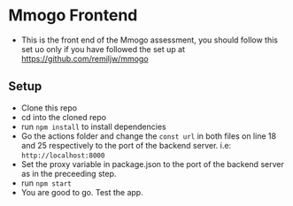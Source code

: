# Mmogo Frontend
- This is the front end of the Mmogo assessment, you should follow this set uo only if you have followed the set up at https://github.com/remiljw/mmogo

## Setup
- Clone this repo
- cd into the cloned repo
- run `npm install` to install dependencies
- Go the actions folder and change the `const url` in both files on line 18 and 25 respectively  to the port of the backend server. i.e: `http://localhost:8000` 
- Set the proxy variable in package.json to the port of the backend server as in the preceeding step.
- run `npm start`
- You are good to go. Test the app.
